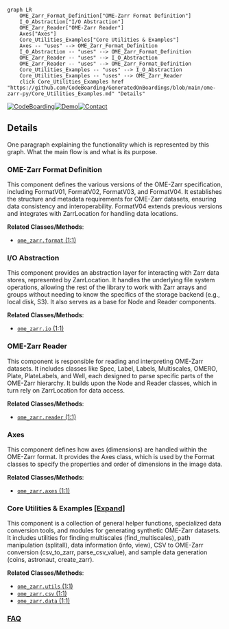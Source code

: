 ```mermaid
graph LR
    OME_Zarr_Format_Definition["OME-Zarr Format Definition"]
    I_O_Abstraction["I/O Abstraction"]
    OME_Zarr_Reader["OME-Zarr Reader"]
    Axes["Axes"]
    Core_Utilities_Examples["Core Utilities & Examples"]
    Axes -- "uses" --> OME_Zarr_Format_Definition
    I_O_Abstraction -- "uses" --> OME_Zarr_Format_Definition
    OME_Zarr_Reader -- "uses" --> I_O_Abstraction
    OME_Zarr_Reader -- "uses" --> OME_Zarr_Format_Definition
    Core_Utilities_Examples -- "uses" --> I_O_Abstraction
    Core_Utilities_Examples -- "uses" --> OME_Zarr_Reader
    click Core_Utilities_Examples href "https://github.com/CodeBoarding/GeneratedOnBoardings/blob/main/ome-zarr-py/Core_Utilities_Examples.md" "Details"
```

[![CodeBoarding](https://img.shields.io/badge/Generated%20by-CodeBoarding-9cf?style=flat-square)](https://github.com/CodeBoarding/CodeBoarding)[![Demo](https://img.shields.io/badge/Try%20our-Demo-blue?style=flat-square)](https://www.codeboarding.org/demo)[![Contact](https://img.shields.io/badge/Contact%20us%20-%20contact@codeboarding.org-lightgrey?style=flat-square)](mailto:contact@codeboarding.org)

## Details

One paragraph explaining the functionality which is represented by this graph. What the main flow is and what is its purpose.

### OME-Zarr Format Definition
This component defines the various versions of the OME-Zarr specification, including FormatV01, FormatV02, FormatV03, and FormatV04. It establishes the structure and metadata requirements for OME-Zarr datasets, ensuring data consistency and interoperability. FormatV04 extends previous versions and integrates with ZarrLocation for handling data locations.


**Related Classes/Methods**:

- <a href="https://github.com/ome/ome-zarr-py/blob/master/ome_zarr/format.py#L1-L1" target="_blank" rel="noopener noreferrer">`ome_zarr.format` (1:1)</a>


### I/O Abstraction
This component provides an abstraction layer for interacting with Zarr data stores, represented by ZarrLocation. It handles the underlying file system operations, allowing the rest of the library to work with Zarr arrays and groups without needing to know the specifics of the storage backend (e.g., local disk, S3). It also serves as a base for Node and Reader components.


**Related Classes/Methods**:

- <a href="https://github.com/ome/ome-zarr-py/blob/master/ome_zarr/io.py#L1-L1" target="_blank" rel="noopener noreferrer">`ome_zarr.io` (1:1)</a>


### OME-Zarr Reader
This component is responsible for reading and interpreting OME-Zarr datasets. It includes classes like Spec, Label, Labels, Multiscales, OMERO, Plate, PlateLabels, and Well, each designed to parse specific parts of the OME-Zarr hierarchy. It builds upon the Node and Reader classes, which in turn rely on ZarrLocation for data access.


**Related Classes/Methods**:

- <a href="https://github.com/ome/ome-zarr-py/blob/master/ome_zarr/reader.py#L1-L1" target="_blank" rel="noopener noreferrer">`ome_zarr.reader` (1:1)</a>


### Axes
This component defines how axes (dimensions) are handled within the OME-Zarr format. It provides the Axes class, which is used by the Format classes to specify the properties and order of dimensions in the image data.


**Related Classes/Methods**:

- <a href="https://github.com/ome/ome-zarr-py/blob/master/ome_zarr/axes.py#L1-L1" target="_blank" rel="noopener noreferrer">`ome_zarr.axes` (1:1)</a>


### Core Utilities & Examples [[Expand]](./Core_Utilities_Examples.md)
This component is a collection of general helper functions, specialized data conversion tools, and modules for generating synthetic OME-Zarr datasets. It includes utilities for finding multiscales (find_multiscales), path manipulation (splitall), data information (info, view), CSV to OME-Zarr conversion (csv_to_zarr, parse_csv_value), and sample data generation (coins, astronaut, create_zarr).


**Related Classes/Methods**:

- <a href="https://github.com/ome/ome-zarr-py/blob/master/ome_zarr/utils.py#L1-L1" target="_blank" rel="noopener noreferrer">`ome_zarr.utils` (1:1)</a>
- <a href="https://github.com/ome/ome-zarr-py/blob/master/ome_zarr/csv.py#L1-L1" target="_blank" rel="noopener noreferrer">`ome_zarr.csv` (1:1)</a>
- <a href="https://github.com/ome/ome-zarr-py/blob/master/ome_zarr/data.py#L1-L1" target="_blank" rel="noopener noreferrer">`ome_zarr.data` (1:1)</a>




### [FAQ](https://github.com/CodeBoarding/GeneratedOnBoardings/tree/main?tab=readme-ov-file#faq)